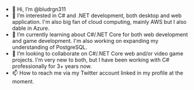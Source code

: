 - 👋 Hi, I’m @bludrgn311
- 👀 I’m interested in C# and .NET development, both desktop and web application. I'm also big fan of cloud computing, mainly AWS but I also dable in Azure.
- 🌱 I’m currently learning about C#/.NET Core for both web development and game development. I'm also working on expanding my understanding of PostgreSQL.
- 💞️ I’m looking to collaborate on C#/.NET Core web and/or video game projects. I'm very new to both, but I have been working with C# professionally for 3+ years now.
- 📫 How to reach me via my Twitter account linked in my profile at the moment.

<!---
bludrgn311/bludrgn311 is a ✨ special ✨ repository because its `README.md` (this file) appears on your GitHub profile.
You can click the Preview link to take a look at your changes.
--->

